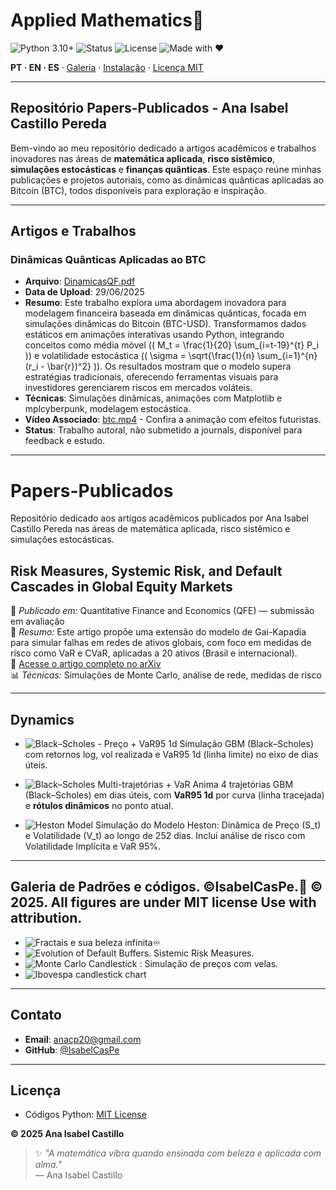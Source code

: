 <!-- HERO -->
# Applied Mathematics💎

![Python 3.10+](https://img.shields.io/badge/Python-3.10%2B-blue)
![Status](https://img.shields.io/badge/Status-Active-brightgreen)
![License](https://img.shields.io/badge/License-MIT-gold)
![Made with ❤](https://img.shields.io/badge/Made%20with-❤-ff69b4)

**PT · EN · ES** · [Galeria](#galeria--gifs) · [Instalação](#instalação--installation--instalación) · [Licença MIT](#licença--license--licencia)

---
## Repositório Papers-Publicados - Ana Isabel Castillo Pereda

Bem-vindo ao meu repositório dedicado a artigos acadêmicos e trabalhos inovadores nas áreas de **matemática aplicada**, **risco sistêmico**, **simulações estocásticas** e **finanças quânticas**. Este espaço reúne minhas publicações e projetos autoriais, como as dinâmicas quânticas aplicadas ao Bitcoin (BTC), todos disponíveis para exploração e inspiração.

---

## Artigos e Trabalhos

### Dinâmicas Quânticas Aplicadas ao BTC
- **Arquivo**: [DinamicasQF.pdf](DinamicasQF.pdf)
- **Data de Upload**: 29/06/2025
- **Resumo**: Este trabalho explora uma abordagem inovadora para modelagem financeira baseada em dinâmicas quânticas, focada em simulações dinâmicas do Bitcoin (BTC-USD). Transformamos dados estáticos em animações interativas usando Python, integrando conceitos como média móvel (\( M_t = \frac{1}{20} \sum_{i=t-19}^{t} P_i \)) e volatilidade estocástica (\( \sigma = \sqrt{\frac{1}{n} \sum_{i=1}^{n} (r_i - \bar{r})^2} \)). Os resultados mostram que o modelo supera estratégias tradicionais, oferecendo ferramentas visuais para investidores gerenciarem riscos em mercados voláteis.
- **Técnicas**: Simulações dinâmicas, animações com Matplotlib e mplcyberpunk, modelagem estocástica.
- **Vídeo Associado**: [btc.mp4](btc.mp4) - Confira a animação com efeitos futuristas.
- **Status**: Trabalho autoral, não submetido a journals, disponível para feedback e estudo.
---
# Papers-Publicados
Repositório dedicado aos artigos acadêmicos publicados por Ana Isabel Castillo Pereda nas áreas de matemática aplicada, risco sistêmico e simulações estocásticas.

##  Risk Measures, Systemic Risk, and Default Cascades in Global Equity Markets

📌 *Publicado em:* Quantitative Finance and Economics (QFE) — submissão em avaliação  
📝 *Resumo:* Este artigo propõe uma extensão do modelo de Gai-Kapadia para simular falhas em redes de ativos globais, com foco em medidas de risco como VaR e CVaR, aplicadas a 20 ativos (Brasil e internacional).  
🔗 [Acesse o artigo completo no arXiv](https://arxiv.org/pdf/2504.01969v2)  
📊 *Técnicas:* Simulações de Monte Carlo, análise de rede, medidas de risco

---

## Dynamics 
- ![Black–Scholes - Preço + VaR95 1d](black_scholess.gif)
Simulação GBM (Black–Scholes) com retornos log, vol realizada e VaR95 1d (linha limite) no eixo de dias úteis.

- ![Black–Scholes  Multi-trajetórias + VaR](black_scholes_multi.gif)
Anima 4 trajetórias GBM (Black–Scholes) em dias úteis, com **VaR95 1d** por curva (linha tracejada) e **rótulos dinâmicos** no ponto atual.


- ![Heston Model](HestonModel.gif) Simulação do Modelo Heston: Dinâmica de Preço (S_t) e Volatilidade (V_t) ao longo de 252 dias. Inclui análise de risco com Volatilidade Implícita e VaR 95%.

---
## Galeria de Padrões e códigos. ©IsabelCasPe.💙 © 2025. All figures are under MIT license Use with attribution. 
- ![Fractais e sua beleza infinita♾️](figu1.png)
- ![Evolution of Default Buffers. Sistemic Risk Measures.](DefaultBuffer.png)
- ![Monte Carlo Candlestick](stockGol.png) : Simulação de preços com velas.
- ![Ibovespa candlestick chart](ibovespaticker.png)  
---
## Contato
- **Email**: [anacp20@gmail.com](mailto:anacp20@gmail.com)
- **GitHub**: [@IsabelCasPe](https://github.com/IsabelCasPe)
---
## Licença
- Códigos Python: [MIT License](LICENSE)

**© 2025 Ana Isabel Castillo** 
> ✨ _"A matemática vibra quando ensinada com beleza e aplicada com alma."_  
> — Ana Isabel Castillo
